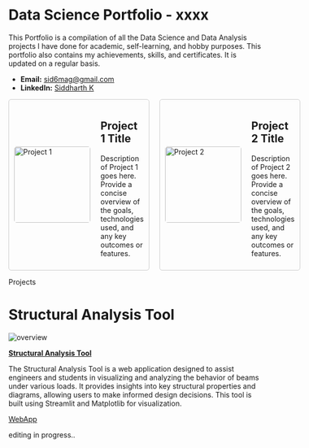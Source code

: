 # Data Science Portfolio - xxxx

This Portfolio is a compilation of all the Data Science and Data Analysis projects I have done for academic, self-learning, and hobby purposes. This portfolio also contains my achievements, skills, and certificates. It is updated on a regular basis.

- **Email:** sid6mag@gmail.com
- **LinkedIn:** [Siddharth K](https://www.linkedin.com/in/sidk17/)

<div style="display: flex; flex-direction: row; gap: 20px;">
  <!-- Project 1 Box -->
  <div style="display: flex; align-items: center; border: 1px solid #ccc; padding: 10px; border-radius: 5px;">
    <img src="https://github.com/zenvall/Structural-Analysis-Tools-Web-application-/blob/main/structool-1.pngg" alt="Project 1" width="150" height="150" style="margin-right: 20px; border-radius: 5px;">
    <div>
      <h2>Project 1 Title</h2>
      <p>Description of Project 1 goes here. Provide a concise overview of the goals, technologies used, and any key outcomes or features.</p>
    </div>
  </div>

  <!-- Project 2 Box -->
  <div style="display: flex; align-items: center; border: 1px solid #ccc; padding: 10px; border-radius: 5px;">
    <img src="https://github.com/zenvall/Structural-Analysis-Tools-Web-application-/blob/main/structool-1.png" alt="Project 2" width="150" height="150" style="margin-right: 20px; border-radius: 5px;">
    <div>
      <h2>Project 2 Title</h2>
      <p>Description of Project 2 goes here. Provide a concise overview of the goals, technologies used, and any key outcomes or features.</p>
    </div>
  </div>
  
  <!-- Add more projects as needed -->
</div>


Projects
# Structural Analysis Tool

![overview](https://github.com/zenvall/Structural-Analysis-Tools-Web-application-/blob/main/structool-1.png)

**[Structural Analysis Tool](https://github.com/zenvall/Structural-Analysis-Tools-Web-application-/tree/main)**

The Structural Analysis Tool is a web application designed to assist engineers and students in visualizing and analyzing the behavior of beams under various loads. It provides insights into key structural properties and diagrams, allowing users to make informed design decisions. This tool is built using Streamlit and Matplotlib for visualization.

[WebApp](https://structuralanalysistool.streamlit.app/)

editing in progress..
